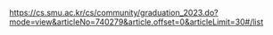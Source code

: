 https://cs.smu.ac.kr/cs/community/graduation_2023.do?mode=view&articleNo=740279&article.offset=0&articleLimit=30#/list
